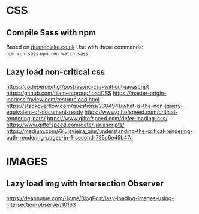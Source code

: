 # CSS

## Compile Sass with npm
Based on [duaneblake.co.uk](http://duaneblake.co.uk/front-end/using-npm-instead-of-gulp-to-compile-sass/)
Use with these commands:  
`npm run sass`
`npm run watch:sass`

## Lazy load non-critical css
https://codepen.io/tigt/post/async-css-without-javascript
https://github.com/filamentgroup/loadCSS
https://master-origin-loadcss.fgview.com/test/preload.html
https://stackoverflow.com/questions/2304941/what-is-the-non-jquery-equivalent-of-document-ready
https://www.giftofspeed.com/critical-rendering-path/
https://www.giftofspeed.com/defer-loading-css/
https://www.giftofspeed.com/defer-javascripts/
https://medium.com/@luisvieira_gmr/understanding-the-critical-rendering-path-rendering-pages-in-1-second-735c6e45b47a


# IMAGES

## Lazy load img with Intersection Observer
https://deanhume.com/Home/BlogPost/lazy-loading-images-using-intersection-observer/10163

